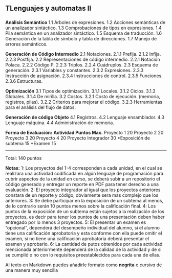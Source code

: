 ## TLenguajes y automatas II
### 

**Análisis Semántico**
1.1 Árboles de expresiones.
1.2 Acciones semánticas de un analizador sintáctico.
1.3 Comprobaciones de tipos en expresiones.
1.4 Pila semántica en un analizador sintáctico.
1.5 Esquema de traducción.
1.6 Generación de la tabla de símbolo y tabla de direcciones.
1.7 Manejo de errores semánticos.

**Generación de Código Intermedio**
2.1 Notaciones.
2.1.1 Prefija.
2.1.2 Infija.
2.2.3 Postfija.
2.2 Representaciones de código intermedio.
2.2.1 Notación Polaca.
2.2.2 Código P.
2.2.3 Triplos.
2.2.4 Cuádruplos.
2.3 Esquema de generación.
2.3.1 Variables y constantes.
2.3.2 Expresiones.
2.3.3 Instrucción de asignación.
2.3.4 Instrucciones de control.
2.3.5 Funciones.
2.3.6 Estructuras.

**Optimización**
3.1 Tipos de optimización.
3.1.1 Locales.
3.1.2 Ciclos.
3.1.3 Globales.
3.1.4 De mirilla.
3.2 Costos.
3.2.1 Costo de ejecución. (memoria, registros, pilas).
3.2.2 Criterios para mejorar el código.
3.2.3 Herramientas para el análisis del flujo de datos.

**Generación de código Objeto**
4.1 Registros.
4.2 Lenguaje ensamblador.
4.3 Lenguaje máquina.
4.4 Administración de memoria.

**Forma de Evaluación:**
**Actividad           Puntos Max.**
Proyecto 1              20
Proyecto 2              20
Proyecto 3              20
Proyecto 4              20
Proyecto Integrador     30
*Exposición de subtema  15
*Examen                 15
______________________________________
Total:              140 puntos

**Notas:**
1: Los proyectos del 1-4 corresponden a cada unidad, en el cual se realizara una actividad codificada en
algún lenguaje de programación para cubrir aspectos de la unidad en curso, se deberá subir a un
repositorio el código generado y entregar un reporte en PDF para tener derecho a una evaluación.
2: El proyecto integrador al igual que los proyectos anteriores constara de un reporte y código,
obviamente sera mas complejo que los anteriores.
3: Se debe participar en la exposición de un subtema al menos, de lo contrario serán 10 puntos menos
sobre la calificación final.
4: Los puntos de la exposición de un subtema están sujetos a la realización de los proyectos, es decir
para tener los puntos de una presentación deben haber entregado por lo menos 3 proyectos.
5: El presentar un examen es “opcional”, dependerá del desempeño individual del alumno, si el alumno
tiene una calificación aprobatoria y esta conforme con ella puede omitir el examen, si no tiene una
calificación aprobatoria deberá presentar el examen y aprobarlo.
6: La cantidad de putos obtenidos por cada actividad mencionada anteriormente dependerá de la
calidad de la actividad y de si se cumplió o no con lo requisitos preestablecidos para cada una de ellas.

Al texto en Markdown puedes añadirle formato como **negrita** o *cursiva* de una manera muy sencilla
